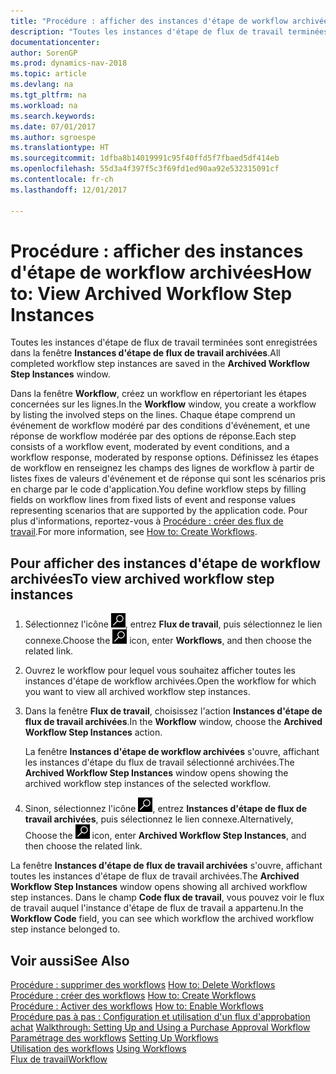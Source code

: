 ```yaml
---
title: "Procédure : afficher des instances d'étape de workflow archivées"
description: "Toutes les instances d'étape de flux de travail terminées sont enregistrées dans la fenêtre **Instances d'étape de flux de travail archivées**."
documentationcenter: 
author: SorenGP
ms.prod: dynamics-nav-2018
ms.topic: article
ms.devlang: na
ms.tgt_pltfrm: na
ms.workload: na
ms.search.keywords: 
ms.date: 07/01/2017
ms.author: sgroespe
ms.translationtype: HT
ms.sourcegitcommit: 1dfba8b14019991c95f40ffd5f7fbaed5df414eb
ms.openlocfilehash: 55d3a4f397f5c3f69fd1ed90aa92e532315091cf
ms.contentlocale: fr-ch
ms.lasthandoff: 12/01/2017

---
```

# <a name="how-to-view-archived-workflow-step-instances"></a><span data-ttu-id="59ceb-103">Procédure : afficher des instances d'étape de workflow archivées</span><span class="sxs-lookup"><span data-stu-id="59ceb-103">How to: View Archived Workflow Step Instances</span></span>
<span data-ttu-id="59ceb-104">Toutes les instances d'étape de flux de travail terminées sont enregistrées dans la fenêtre **Instances d'étape de flux de travail archivées**.</span><span class="sxs-lookup"><span data-stu-id="59ceb-104">All completed workflow step instances are saved in the **Archived Workflow Step Instances** window.</span></span>  

 <span data-ttu-id="59ceb-105">Dans la fenêtre **Workflow**, créez un workflow en répertoriant les étapes concernées sur les lignes.</span><span class="sxs-lookup"><span data-stu-id="59ceb-105">In the **Workflow** window, you create a workflow by listing the involved steps on the lines.</span></span> <span data-ttu-id="59ceb-106">Chaque étape comprend un événement de workflow modéré par des conditions d'événement, et une réponse de workflow modérée par des options de réponse.</span><span class="sxs-lookup"><span data-stu-id="59ceb-106">Each step consists of a workflow event, moderated by event conditions, and a workflow response, moderated by response options.</span></span> <span data-ttu-id="59ceb-107">Définissez les étapes de workflow en renseignez les champs des lignes de workflow à partir de listes fixes de valeurs d'événement et de réponse qui sont les scénarios pris en charge par le code d'application.</span><span class="sxs-lookup"><span data-stu-id="59ceb-107">You define workflow steps by filling fields on workflow lines from fixed lists of event and response values representing scenarios that are supported by the application code.</span></span> <span data-ttu-id="59ceb-108">Pour plus d'informations, reportez\-vous à [Procédure : créer des flux de travail](across-how-to-create-workflows.md).</span><span class="sxs-lookup"><span data-stu-id="59ceb-108">For more information, see [How to: Create Workflows](across-how-to-create-workflows.md).</span></span>  

## <a name="to-view-archived-workflow-step-instances"></a><span data-ttu-id="59ceb-109">Pour afficher des instances d'étape de workflow archivées</span><span class="sxs-lookup"><span data-stu-id="59ceb-109">To view archived workflow step instances</span></span>  
1.  <span data-ttu-id="59ceb-110">Sélectionnez l'icône ![Page ou état pour la recherche](media/ui-search/search_small.png "Page ou état pour la recherche"), entrez **Flux de travail**, puis sélectionnez le lien connexe.</span><span class="sxs-lookup"><span data-stu-id="59ceb-110">Choose the ![Search for Page or Report](media/ui-search/search_small.png "Search for Page or Report icon") icon, enter **Workflows**, and then choose the related link.</span></span>  
2.  <span data-ttu-id="59ceb-111">Ouvrez le workflow pour lequel vous souhaitez afficher toutes les instances d'étape de workflow archivées.</span><span class="sxs-lookup"><span data-stu-id="59ceb-111">Open the workflow for which you want to view all archived workflow step instances.</span></span>  
3.  <span data-ttu-id="59ceb-112">Dans la fenêtre **Flux de travail**, choisissez l'action **Instances d'étape de flux de travail archivées**.</span><span class="sxs-lookup"><span data-stu-id="59ceb-112">In the **Workflow** window, choose the **Archived Workflow Step Instances** action.</span></span>  

    <span data-ttu-id="59ceb-113">La fenêtre **Instances d'étape de workflow archivées** s'ouvre, affichant les instances d'étape du flux de travail sélectionné archivées.</span><span class="sxs-lookup"><span data-stu-id="59ceb-113">The **Archived Workflow Step Instances** window opens showing the archived workflow step instances of the selected workflow.</span></span>  
4.  <span data-ttu-id="59ceb-114">Sinon, sélectionnez l'icône ![Page ou état pour la recherche](media/ui-search/search_small.png "Page ou état pour la recherche"), entrez **Instances d'étape de flux de travail archivées**, puis sélectionnez le lien connexe.</span><span class="sxs-lookup"><span data-stu-id="59ceb-114">Alternatively, Choose the ![Search for Page or Report](media/ui-search/search_small.png "Search for Page or Report icon") icon, enter **Archived Workflow Step Instances**, and then choose the related link.</span></span>  

<span data-ttu-id="59ceb-115">La fenêtre **Instances d'étape de flux de travail archivées** s'ouvre, affichant toutes les instances d'étape de flux de travail archivées.</span><span class="sxs-lookup"><span data-stu-id="59ceb-115">The **Archived Workflow Step Instances** window opens showing all archived workflow step instances.</span></span> <span data-ttu-id="59ceb-116">Dans le champ **Code flux de travail**, vous pouvez voir le flux de travail auquel l'instance d'étape de flux de travail a appartenu.</span><span class="sxs-lookup"><span data-stu-id="59ceb-116">In the **Workflow Code** field, you can see which workflow the archived workflow step instance belonged to.</span></span>  

## <a name="see-also"></a><span data-ttu-id="59ceb-117">Voir aussi</span><span class="sxs-lookup"><span data-stu-id="59ceb-117">See Also</span></span>  
 <span data-ttu-id="59ceb-118">[Procédure : supprimer des workflows](across-how-to-delete-workflows.md) </span><span class="sxs-lookup"><span data-stu-id="59ceb-118">[How to: Delete Workflows](across-how-to-delete-workflows.md) </span></span>  
 <span data-ttu-id="59ceb-119">[Procédure : créer des workflows](across-how-to-create-workflows.md) </span><span class="sxs-lookup"><span data-stu-id="59ceb-119">[How to: Create Workflows](across-how-to-create-workflows.md) </span></span>  
 <span data-ttu-id="59ceb-120">[Procédure : Activer des workflows](across-how-to-enable-workflows.md) </span><span class="sxs-lookup"><span data-stu-id="59ceb-120">[How to: Enable Workflows](across-how-to-enable-workflows.md) </span></span>  
 <span data-ttu-id="59ceb-121">[Procédure pas à pas : Configuration et utilisation d'un flux d'approbation achat](walkthrough-setting-up-and-using-a-purchase-approval-workflow.md) </span><span class="sxs-lookup"><span data-stu-id="59ceb-121">[Walkthrough: Setting Up and Using a Purchase Approval Workflow](walkthrough-setting-up-and-using-a-purchase-approval-workflow.md) </span></span>  
 <span data-ttu-id="59ceb-122">[Paramétrage des workflows](across-set-up-workflows.md) </span><span class="sxs-lookup"><span data-stu-id="59ceb-122">[Setting Up Workflows](across-set-up-workflows.md) </span></span>  
 <span data-ttu-id="59ceb-123">[Utilisation des workflows](across-use-workflows.md) </span><span class="sxs-lookup"><span data-stu-id="59ceb-123">[Using Workflows](across-use-workflows.md) </span></span>  
 [<span data-ttu-id="59ceb-124">Flux de travail</span><span class="sxs-lookup"><span data-stu-id="59ceb-124">Workflow</span></span>](across-workflow.md)

